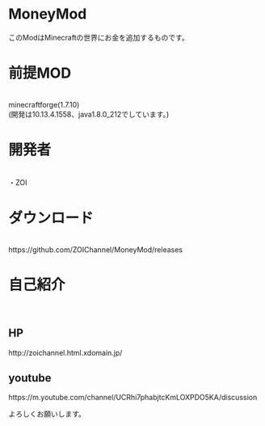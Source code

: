 # MoneyMod
このModはMinecraftの世界にお金を追加するものです。<br>

<h1>前提MOD</h1><br>
minecraftforge(1.7.10)<br>
(開発は10.13.4.1558、java1.8.0_212でしています。)<br>

<h1>開発者</h1><br>
・ZOI<br>

<h1>ダウンロード</h1><br>
https://github.com/ZOIChannel/MoneyMod/releases<br>

<h1>自己紹介</h1><br>
<h2>HP</h2>
http://zoichannel.html.xdomain.jp/<br>
<h2>youtube</h2>
https://m.youtube.com/channel/UCRhi7phabjtcKmLOXPDO5KA/discussion<br>

よろしくお願いします。
